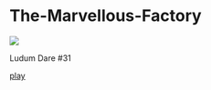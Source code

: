 The-Marvellous-Factory
======================

[![](https://img.shields.io/travis/TheMarvellousTeam/The-Marvellous-Factory/master.svg?style=flat)](https://travis-ci.org/TheMarvellousTeam/The-Marvellous-Factory)

Ludum Dare #31

[play](http://themarvellousteam.github.io/The-Marvellous-Factory)


